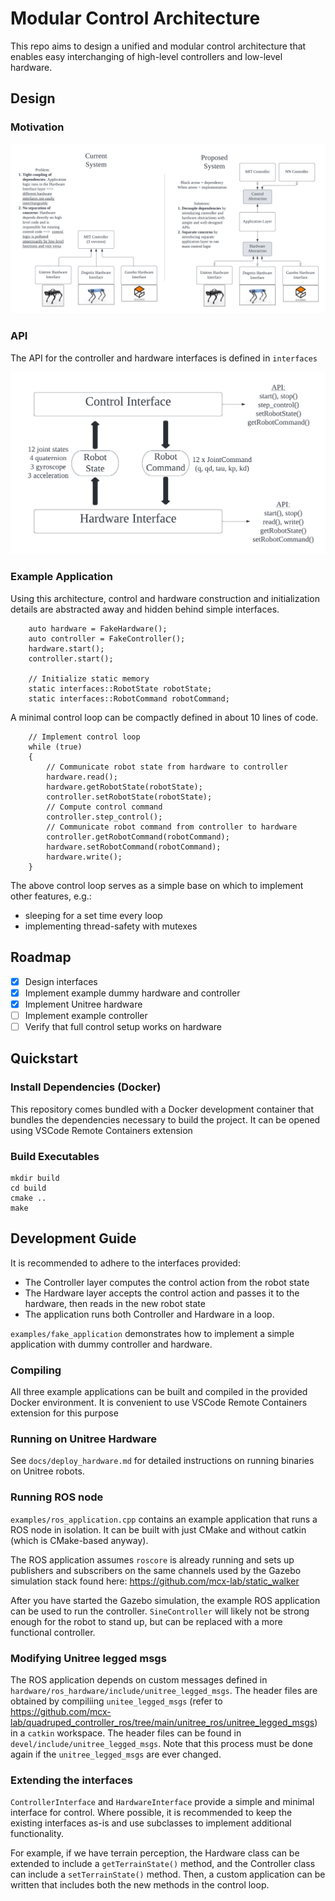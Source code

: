 # Modular Control Architecture

This repo aims to design a unified and modular control architecture that enables easy interchanging of high-level controllers and low-level hardware. 


## Design

### Motivation
![control_architecture](docs/modular_control_arch.png)

### API

The API for the controller and hardware interfaces is defined in `interfaces` 

![api_diagram](docs/api_diagram.png)

### Example Application

Using this architecture, control and hardware construction and initialization details are abstracted away and hidden behind simple interfaces. 

```
    auto hardware = FakeHardware();
    auto controller = FakeController();
    hardware.start();
    controller.start();

    // Initialize static memory
    static interfaces::RobotState robotState; 
    static interfaces::RobotCommand robotCommand;
```

A minimal control loop can be compactly defined in about 10 lines of code. 

```
    // Implement control loop
    while (true)
    {
        // Communicate robot state from hardware to controller
        hardware.read();
        hardware.getRobotState(robotState);
        controller.setRobotState(robotState);
        // Compute control command
        controller.step_control();
        // Communicate robot command from controller to hardware
        controller.getRobotCommand(robotCommand);
        hardware.setRobotCommand(robotCommand);
        hardware.write();
    }
```

The above control loop serves as a simple base on which to implement other features, e.g.:
- sleeping for a set time every loop
- implementing thread-safety with mutexes

## Roadmap

- [x] Design interfaces
- [x] Implement example dummy hardware and controller
- [x] Implement Unitree hardware 
- [ ] Implement example controller
- [ ] Verify that full control setup works on hardware

## Quickstart

### Install Dependencies (Docker)
This repository comes bundled with a Docker development container that bundles the dependencies necessary to build the project. It can be opened using VSCode Remote Containers extension

### Build Executables

```
mkdir build
cd build
cmake ..
make 
```

 

## Development Guide

It is recommended to adhere to the interfaces provided: 
- The Controller layer computes the control action from the robot state
- The Hardware layer accepts the control action and passes it to the hardware, then reads in the new robot state
- The application runs both Controller and Hardware in a loop. 

`examples/fake_application` demonstrates how to implement a simple application with dummy controller and hardware.

### Compiling

All three example applications can be built and compiled in the provided Docker environment. It is convenient to use VSCode Remote Containers extension for this purpose

### Running on Unitree Hardware

See `docs/deploy_hardware.md` for detailed instructions on running binaries on Unitree robots. 

### Running ROS node

`examples/ros_application.cpp` contains an example application that runs a ROS node in isolation. It can be built with just CMake and without catkin (which is CMake-based anyway). 

The ROS application assumes `roscore` is already running and sets up publishers and subscribers on the same channels used by the Gazebo simulation stack found here: https://github.com/mcx-lab/static_walker

After you have started the Gazebo simulation, the example ROS application can be used to run the controller. `SineController` will likely not be strong enough for the robot to stand up, but can be replaced with a more functional controller. 

### Modifying Unitree legged msgs

The ROS application depends on custom messages defined in `hardware/ros_hardware/include/unitree_legged_msgs`. The header files are obtained by compiliing `unitee_legged_msgs` (refer to https://github.com/mcx-lab/quadruped_controller_ros/tree/main/unitree_ros/unitree_legged_msgs) in a `catkin` workspace. The header files can be found in `devel/include/unitree_legged_msgs`. Note that this process must be done again if the `unitree_legged_msgs` are ever changed. 

### Extending the interfaces

`ControllerInterface` and `HardwareInterface` provide a simple and minimal interface for control. Where possible, it is recommended to keep the existing interfaces as-is and use subclasses to implement additional functionality. 

For example, if we have terrain perception, the Hardware class can be extended to include a `getTerrainState()` method, and the Controller class can include a `setTerrainState()` method. Then, a custom application can be written that includes both the new methods in the control loop. 
